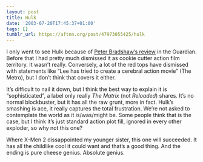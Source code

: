 ```yaml
---
layout: post
title: Hulk
date: '2003-07-20T17:45:37+01:00'
tags: []
tumblr_url: https://aftnn.org/post/47973055425/hulk
---
```

<p>I only went to see Hulk because of <a href="http://film.guardian.co.uk/News_Story/Critic_Review/Guardian_Film_of_the_week/0,4267,999941,00.html">Peter Bradshaw&rsquo;s review</a> in the Guardian. Before that I had pretty much dismissed it as cookie cutter action film territory. It wasn&rsquo;t really. Conversely, a lot of the red tops have dismissed with statements like &ldquo;Lee has tried to create a cerebral action movie&rdquo; (The Metro), but I don&rsquo;t think that covers it either.</p>
<p>It&rsquo;s difficult to nail it down, but I think the best way to explain it is &ldquo;sophisticated&rdquo;, a label only really <em>The Matrix</em> (not <em>Reloaded</em>) shares. It&rsquo;s no normal blockbuster, but it has all the raw grunt, more in fact. Hulk&rsquo;s smashing is ace, it really captures the total frustration. We&rsquo;re not asked to contemplate the world as it is/was/might be. Some people think that is the case, but I think it&rsquo;s just standard action plot fill, ignored in every other exploder, so why not this one?</p>
<p>Where X-Men 2 dissappointed my younger sister, this one will succeeded. It has all the childlike cool it could want and that&rsquo;s a good thing. And the ending is pure cheese genius. Absolute genius.</p>
